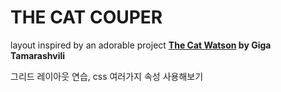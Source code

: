 # THE CAT COUPER

layout inspired by an adorable project **[The Cat Watson](https://dribbble.com/shots/14663150-The-Cat-Watson) by Giga Tamarashvili**


그리드 레이아웃 연습, css 여러가지 속성 사용해보기